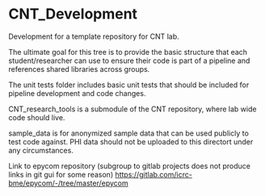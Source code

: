 # CNT_Development
Development for a template repository for CNT lab. 

The ultimate goal for this tree is to provide the basic structure that each student/researcher can use to ensure their code is part of a pipeline and references shared libraries across groups.

The unit tests folder includes basic unit tests that should be included for pipeline development and code changes.

CNT_research_tools is a submodule of the CNT repository, where lab wide code should live.

sample_data is for anonymized sample data that can be used publicly to test code against. PHI data should not be uploaded to this directort under any circumstances.

Link to epycom repository (subgroup to gitlab projects does not produce links in git gui for some reason) 
https://gitlab.com/icrc-bme/epycom/-/tree/master/epycom
